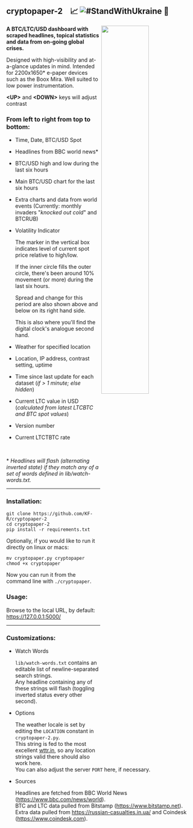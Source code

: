 ## cryptopaper-2  &nbsp;&nbsp;  :chart_with_upwards_trend: ![#StandWithUkraine](https://raw.githubusercontent.com/vshymanskyy/StandWithUkraine/main/badges/StandWithUkraineFlat.svg) :newspaper:
<img src="https://github.com/KF-R/cryptopaper-2/assets/6677966/a40c3ae7-8288-450b-a5f6-7d01a316a1cc.png" width="50%" height="50%" align="right" />

**A BTC/LTC/USD dashboard with scraped headlines, topical statistics and data from on-going global crises.**

Designed with high-visibility and at-a-glance updates in mind.  Intended for 2200x1650* e-paper devices such as the Boox Mira.  Well suited to low power instrumentation.

**&lt;UP&gt;** and **&lt;DOWN&gt;** keys will adjust contrast

### From left to right from top to bottom:
- Time, Date, BTC/USD Spot
- Headlines from BBC world news*
- BTC/USD high and low during the last six hours
- Main BTC/USD chart for the last six hours
- Extra charts and data from world events (Currently: monthly invaders "_knocked out cold_" and BTCRUB)
- Volatility Indicator

    The marker in the vertical box indicates level of current spot price relative to high/low.
    
    If the inner circle fills the outer circle, there's been around 10% movement (or more) during the last six hours.
    
    Spread and change for this period are also shown above and below on its right hand side.
 
    This is also where you'll find the digital clock's analogue second hand.
  
- Weather for specified location
- Location, IP address, contrast setting, uptime
- Time since last update for each dataset (_if > 1 minute; else hidden_)
- Current LTC value in USD (_calculated from latest LTCBTC and BTC spot values_)
- Version number
- Current LTCTBTC rate

<br/>

\* _Headlines will flash (alternating inverted state) if they match any of a set of words defined in lib/watch-words.txt._

---

### Installation:

    git clone https://github.com/KF-R/cryptopaper-2
    cd cryptopaper-2
    pip install -r requirements.txt

Optionally, if you would like to run it directly on linux or macs:

    mv cryptopaper.py cryptopaper
    chmod +x cryptopaper

Now you can run it from the command line with ```./cryptopaper```.

### Usage:

Browse to the local URL, by default: https://127.0.0.1:5000/

---

### Customizations:

- Watch Words

    `lib/watch-words.txt` contains an editable list of newline-separated search strings.<br/>Any headline containing any of these strings will flash (toggling inverted status every other second).
    
- Options

    The weather locale is set by editing the `LOCATION` constant in `cryptopaper-2.py`. <br/>This string is fed to the most excellent [wttr.in](https://github.com/chubin/wttr.in), so any location strings valid there should also work here.<br/>You can also adjust the server `PORT` here, if necessary.

- Sources

    Headlines are fetched from BBC World News (https://www.bbc.com/news/world).<br/>BTC and LTC data pulled from Bitstamp (https://www.bitstamp.net).<br/>Extra data pulled from https://russian-casualties.in.ua/ and Coindesk (https://www.coindesk.com).
    
